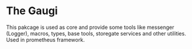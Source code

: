 
# The Gaugi

This pakcage is used as core and provide some tools like messenger (Logger),
macros, types, base tools, storegate services and other utilities.
Used in prometheus framework.


